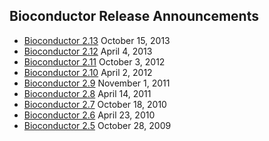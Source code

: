 ## Bioconductor Release Announcements

* [Bioconductor 2.13](/news/bioc_2_13_release) October 15, 2013
* [Bioconductor 2.12](/news/bioc_2_12_release) April 4, 2013
* [Bioconductor 2.11](/news/bioc_2_11_release) October 3, 2012
* [Bioconductor 2.10](/news/bioc_2_10_release) April 2, 2012
* [Bioconductor 2.9](/news/bioc_2_9_release) November 1, 2011
* [Bioconductor 2.8](/news/bioc_2_8_release) April 14, 2011
* [Bioconductor 2.7](/news/bioc_2_7_release) October 18, 2010
* [Bioconductor 2.6](/news/bioc_2_6_release) April 23, 2010
* [Bioconductor 2.5](/news/bioc_2_5_release) October 28, 2009


